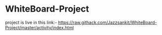# WhiteBoard-Project

project is live in this link:-
https://raw.githack.com/Jazzsankit/WhiteBoard-Project/master/activity/index.html

